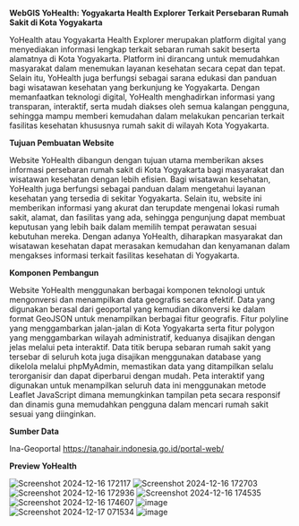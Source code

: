 **WebGIS YoHealth: Yogyakarta Health Explorer Terkait Persebaran Rumah Sakit di Kota Yogyakarta**

YoHealth atau Yogyakarta Health Explorer merupakan platform digital yang menyediakan informasi lengkap terkait sebaran rumah sakit beserta alamatnya di Kota Yogyakarta. Platform ini dirancang untuk memudahkan masyarakat dalam menemukan layanan kesehatan secara cepat dan tepat. Selain itu, YoHealth juga berfungsi sebagai sarana edukasi dan panduan bagi wisatawan kesehatan yang berkunjung ke Yogyakarta. Dengan memanfaatkan teknologi digital, YoHealth menghadirkan informasi yang transparan, interaktif, serta mudah diakses oleh semua kalangan pengguna, sehingga mampu memberi kemudahan dalam melakukan pencarian terkait fasilitas kesehatan khususnya rumah sakit di wilayah Kota Yogyakarta.

**Tujuan Pembuatan Website**

Website YoHealth dibangun dengan tujuan utama memberikan akses informasi persebaran rumah sakit di Kota Yogyakarta bagi masyarakat dan wisatawan kesehatan dengan lebih efisien. Bagi wisatawan kesehatan, YoHealth juga berfungsi sebagai panduan dalam mengetahui layanan kesehatan yang tersedia di sekitar Yogyakarta. Selain itu, website ini memberikan informasi yang akurat dan terupdate mengenai lokasi rumah sakit, alamat, dan fasilitas yang ada, sehingga pengunjung dapat membuat keputusan yang lebih baik dalam memilih tempat perawatan sesuai kebutuhan mereka. Dengan adanya YoHealth, diharapkan masyarakat dan wisatawan kesehatan dapat merasakan kemudahan dan kenyamanan dalam mengakses informasi terkait fasilitas kesehatan di Yogyakarta.

**Komponen Pembangun**

Website YoHealth menggunakan berbagai komponen teknologi untuk mengonversi dan menampilkan data geografis secara efektif. Data yang digunakan berasal dari geoportal yang kemudian dikonversi ke dalam format GeoJSON untuk menampilkan berbagai fitur geografis. Fitur polyline yang menggambarkan jalan-jalan di Kota Yogyakarta serta fitur polygon yang menggambarkan wilayah administratif, keduanya disajikan dengan jelas melalui peta interaktif. Data titik berupa sebaran rumah sakit yang tersebar di seluruh kota juga disajikan menggunakan database yang dikelola melalui phpMyAdmin, memastikan data yang ditampilkan selalu terorganisir dan dapat diperbarui dengan mudah. Peta interaktif yang digunakan untuk menampilkan seluruh data ini menggunakan metode Leaflet JavaScript dimana memungkinkan tampilan peta secara responsif dan dinamis guna memudahkan pengguna dalam mencari rumah sakit sesuai yang diinginkan.

**Sumber Data**

Ina-Geoportal https://tanahair.indonesia.go.id/portal-web/

**Preview YoHealth**

![Screenshot 2024-12-16 172117](https://github.com/user-attachments/assets/7044d93f-c564-4756-a762-37b341532d73)
![Screenshot 2024-12-16 172703](https://github.com/user-attachments/assets/f77e1c1b-687f-4177-99c6-9c354247a06c)
![Screenshot 2024-12-16 172936](https://github.com/user-attachments/assets/a91e3686-5838-43a2-86bd-7b7f7dfba3f1)
![Screenshot 2024-12-16 174535](https://github.com/user-attachments/assets/1584a1f2-3b87-44e6-9e43-1aa430d73441)
![Screenshot 2024-12-16 174607](https://github.com/user-attachments/assets/b9293bdc-9675-4b50-af7d-1f48b58d183d)
![image](https://github.com/user-attachments/assets/f158f3fc-e2f4-4da1-ab8e-ad180d7bdc44)
![Screenshot 2024-12-17 071534](https://github.com/user-attachments/assets/99ed13fb-1d8b-416d-89fb-019f79dfc342)
![image](https://github.com/user-attachments/assets/67dc9fd9-2484-4a82-aa5b-63ec497ebd79)
